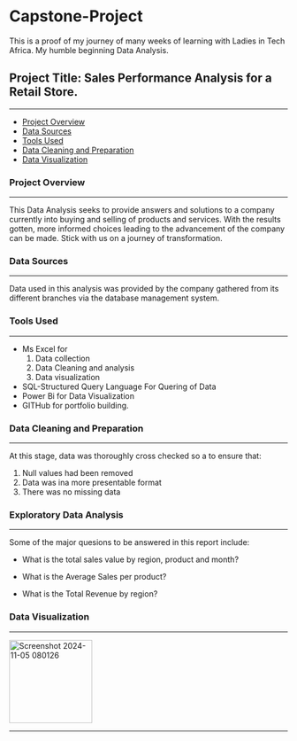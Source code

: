 # Capstone-Project
This is a proof of my journey of many weeks of learning with Ladies in Tech Africa. My humble beginning Data Analysis.

## Project Title: Sales Performance Analysis for a Retail Store.
---
- [Project Overview](#project-overview)
- [Data Sources](#data-sources)
- [Tools Used](#tools-used)
- [Data Cleaning and Preparation](#data-cleaning-and-preparation)
- [Data Visualization](#data-visualization)


 ### Project Overview
 ---
 This Data Analysis seeks to provide answers and solutions to a company currently into buying and selling of products and services. With the results gotten, more informed choices leading to the advancement of the company can be made. Stick with us on a journey of transformation. 

 ### Data Sources
 ---
 Data used in this analysis was provided by the company gathered from its different branches via the database management system.

 ### Tools Used
 ---
 - Ms Excel for
    1. Data collection
    2. Data Cleaning and analysis
    3. Data visualization
 - SQL-Structured Query Language For Quering of Data
 - Power Bi for Data Visualization
 - GITHub for portfolio building.

### Data Cleaning and Preparation
---
At this stage, data was thoroughly cross checked so a to ensure that:
1. Null values had been removed
2. Data was ina more presentable format
3. There was no missing data

### Exploratory Data Analysis
---
Some of the major quesions to be answered in this report include:
- What is the total sales value by region, product and month?
- What is the Average Sales per product?

- What is the Total Revenue by region?

### Data Visualization
---
<img width="150" alt="Screenshot 2024-11-05 080126" src="https://github.com/user-attachments/assets/fff153f1-2915-428b-a6a0-dc76fc36bc01">






---




 
  
